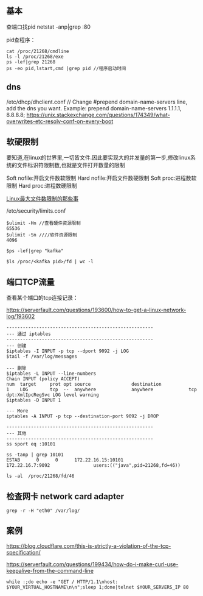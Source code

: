 ## 基本

查端口找pid netstat -anp|grep :80 

pid查程序：

```
cat /proc/21268/cmdline
ls -l /proc/21268/exe
ps -lef|grep 21268
ps -eo pid,lstart,cmd |grep pid //程序启动时间
```

## dns
/etc/dhcp/dhclient.conf // Change #prepend domain-name-servers line, add the dns you want. Example:
prepend domain-name-servers 1.1.1.1, 8.8.8.8;
https://unix.stackexchange.com/questions/174349/what-overwrites-etc-resolv-conf-on-every-boot

## 软硬限制

要知道,在linux的世界里,一切皆文件.因此要实现大的并发量的第一步,修改linux系统的文件标识符限制数,也就是文件打开数量的限制

Soft nofile:开启文件数软限制
 Hard nofile:开启文件数硬限制
 Soft proc:进程数软限制
 Hard proc:进程数硬限制

[Linux最大文件数限制的那些事](https://www.huaweicloud.com/articles/31d10c0fcca16be1e0c478c748bc0c08.html)


/etc/security/limits.conf 
```
$ulimit -Hn //查看硬件资源限制
65536
$ulimit -Sn ////软件资源限制
4096

$ps -lef|grep "kafka"

$ls /proc/<kafka pid>/fd | wc -l
```

## 端口TCP流量

查看某个端口的tcp连接记录：

https://serverfault.com/questions/193600/how-to-get-a-linux-network-log/193602

```
------------------------------------------------------
--- 通过 iptables
------------------------------------------------------
--- 创建
$iptables -I INPUT -p tcp --dport 9092 -j LOG
$tail -f /var/log/messages

--- 删除
$iptables -L INPUT --line-numbers
Chain INPUT (policy ACCEPT)
num  target     prot opt source               destination
1    LOG        tcp  --  anywhere             anywhere             tcp dpt:XmlIpcRegSvc LOG level warning
$iptables -D INPUT 1

--- More
iptables -A INPUT -p tcp --destination-port 9092 -j DROP

------------------------------------------------------
--- 其他
------------------------------------------------------
ss sport eq :10101

ss -tanp | grep 10101
ESTAB      0      0      172.22.16.15:10101              172.22.16.7:9092                users:(("java",pid=21268,fd=46))

ls -al  /proc/21268/fd/46
```



## 检查网卡 network card adapter

```
grep -r -H "eth0" /var/log/
```

## 案例

https://blog.cloudflare.com/this-is-strictly-a-violation-of-the-tcp-specification/



https://serverfault.com/questions/199434/how-do-i-make-curl-use-keepalive-from-the-command-line

```
while :;do echo -e "GET / HTTP/1.1\nhost: $YOUR_VIRTUAL_HOSTNAME\n\n";sleep 1;done|telnet $YOUR_SERVERS_IP 80
```


